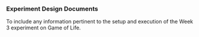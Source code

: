 ### Experiment Design Documents

To include any information pertinent to the setup and execution of the Week 3 experiment on Game of Life.
